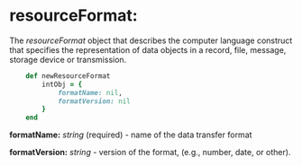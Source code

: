 # resourceFormat:

The *resourceFormat* object that describes the computer language construct that specifies the representation of data objects in a record, file, message, storage device or transmission.

````ruby
    def newResourceFormat
        intObj = {
            formatName: nil,
            formatVersion: nil
        }
    end
````

__formatName:__ *string* (required) - name of the data transfer format

__formatVersion:__ *string* - version of the format, (e.g., number, date, or other).
